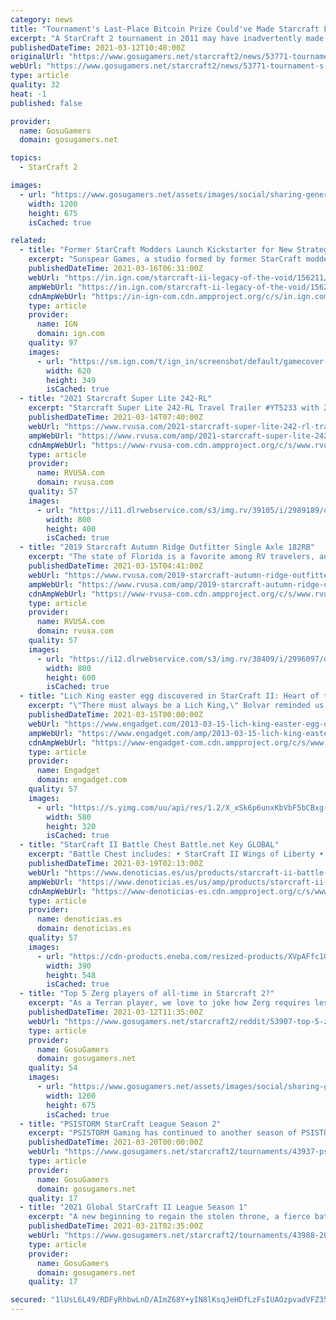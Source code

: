 ```yaml
---
category: news
title: "Tournament's Last-Place Bitcoin Prize Could've Made Starcraft Losers Millionaires"
excerpt: "A StarCraft 2 tournament in 2011 may have inadvertently made its losers millionaires thanks to Bitcoin. The tournament had a prize pool of about $1,000, but also included 25 Bitcoins for some of the losers, which wasn't worth much back then but is a ..."
publishedDateTime: 2021-03-12T10:40:00Z
originalUrl: "https://www.gosugamers.net/starcraft2/news/53771-tournament-s-last-place-bitcoin-prize-could-ve-made-starcraft-losers-millionaires"
webUrl: "https://www.gosugamers.net/starcraft2/news/53771-tournament-s-last-place-bitcoin-prize-could-ve-made-starcraft-losers-millionaires"
type: article
quality: 32
heat: -1
published: false

provider:
  name: GosuGamers
  domain: gosugamers.net

topics:
  - StarCraft 2

images:
  - url: "https://www.gosugamers.net/assets/images/social/sharing-generic-253163b9.jpg"
    width: 1200
    height: 675
    isCached: true

related:
  - title: "Former StarCraft Modders Launch Kickstarter for New Strategy Game"
    excerpt: "Sunspear Games, a studio formed by former StarCraft modders, has launched a Kickstarter campaign for its own real-time strategy game. Titled Immortal: Gates of Pyre, the campaign has surpassed its ..."
    publishedDateTime: 2021-03-16T06:31:00Z
    webUrl: "https://in.ign.com/starcraft-ii-legacy-of-the-void/156211/news/former-starcraft-modders-launch-kickstarter-for-new-strategy-game"
    ampWebUrl: "https://in.ign.com/starcraft-ii-legacy-of-the-void/156211/news/former-starcraft-modders-launch-kickstarter-for-new-strategy-game?amp=1"
    cdnAmpWebUrl: "https://in-ign-com.cdn.ampproject.org/c/s/in.ign.com/starcraft-ii-legacy-of-the-void/156211/news/former-starcraft-modders-launch-kickstarter-for-new-strategy-game?amp=1"
    type: article
    provider:
      name: IGN
      domain: ign.com
    quality: 97
    images:
      - url: "https://sm.ign.com/t/ign_in/screenshot/default/gamecover-art_nka4.620.jpg"
        width: 620
        height: 349
        isCached: true
  - title: "2021 Starcraft Super Lite 242-RL"
    excerpt: "Starcraft Super Lite 242-RL Travel Trailer #YT5233 with 2 photos for sale in Clayton, Delaware 19938. See this unit and thousands more at RVUSA.com. Updated Daily."
    publishedDateTime: 2021-03-14T07:40:00Z
    webUrl: "https://www.rvusa.com/2021-starcraft-super-lite-242-rl-travel-trailer-2989189"
    ampWebUrl: "https://www.rvusa.com/amp/2021-starcraft-super-lite-242-rl-travel-trailer-2989189"
    cdnAmpWebUrl: "https://www-rvusa-com.cdn.ampproject.org/c/s/www.rvusa.com/amp/2021-starcraft-super-lite-242-rl-travel-trailer-2989189"
    type: article
    provider:
      name: RVUSA.com
      domain: rvusa.com
    quality: 57
    images:
      - url: "https://i11.dlrwebservice.com/s3/img.rv/39105/i/2989189/o/1_39105_2989189_120376731.jpg"
        width: 800
        height: 400
        isCached: true
  - title: "2019 Starcraft Autumn Ridge Outfitter Single Axle 182RB"
    excerpt: "The state of Florida is a favorite among RV travelers, and it isn’t hard to understand why. Snowbirds flock to The Sunshine State in the winter months, and many full-time RVers choose Florida as their domicile state because of the legal perks like no ..."
    publishedDateTime: 2021-03-15T04:41:00Z
    webUrl: "https://www.rvusa.com/2019-starcraft-autumn-ridge-outfitter-single-axle-182rb-travel-trailer-2996097"
    ampWebUrl: "https://www.rvusa.com/amp/2019-starcraft-autumn-ridge-outfitter-single-axle-182rb-travel-trailer-2996097"
    cdnAmpWebUrl: "https://www-rvusa-com.cdn.ampproject.org/c/s/www.rvusa.com/amp/2019-starcraft-autumn-ridge-outfitter-single-axle-182rb-travel-trailer-2996097"
    type: article
    provider:
      name: RVUSA.com
      domain: rvusa.com
    quality: 57
    images:
      - url: "https://i12.dlrwebservice.com/s3/img.rv/38409/i/2996097/o/1_38409_2996097_120525163.jpg"
        width: 800
        height: 600
        isCached: true
  - title: "Lich King easter egg discovered in StarCraft II: Heart of the Swarm"
    excerpt: "\"There must always be a Lich King,\" Bolvar reminded us, and he really, really meant it. Across all realities, in every Blizzard intellectual property, there must be a Lich King. That's right, take ..."
    publishedDateTime: 2021-03-15T00:00:00Z
    webUrl: "https://www.engadget.com/2013-03-15-lich-king-easter-egg-discovered-in-starcraft-ii-heart-of-the-sw.html"
    ampWebUrl: "https://www.engadget.com/amp/2013-03-15-lich-king-easter-egg-discovered-in-starcraft-ii-heart-of-the-sw.html"
    cdnAmpWebUrl: "https://www-engadget-com.cdn.ampproject.org/c/s/www.engadget.com/amp/2013-03-15-lich-king-easter-egg-discovered-in-starcraft-ii-heart-of-the-sw.html"
    type: article
    provider:
      name: Engadget
      domain: engadget.com
    quality: 57
    images:
      - url: "https://s.yimg.com/uu/api/res/1.2/X_xSk6p6unxKbVbF5bCBxg--~B/aD0zMjA7dz01ODA7YXBwaWQ9eXRhY2h5b24-/https://www.blogcdn.com/wow.joystiq.com/media/2013/03/lichkingsc2header-1363381362.jpg"
        width: 580
        height: 320
        isCached: true
  - title: "StarCraft II Battle Chest Battle.net Key GLOBAL"
    excerpt: "Battle Chest includes: • StarCraft II Wings of Liberty • StarCraft II Heart of the Swarm Expansion Starcraft II:"
    publishedDateTime: 2021-03-19T02:13:00Z
    webUrl: "https://www.denoticias.es/us/products/starcraft-ii-battle-chest-battlenet-key-global.html"
    ampWebUrl: "https://www.denoticias.es/us/amp/products/starcraft-ii-battle-chest-battlenet-key-global.html"
    cdnAmpWebUrl: "https://www-denoticias-es.cdn.ampproject.org/c/s/www.denoticias.es/us/amp/products/starcraft-ii-battle-chest-battlenet-key-global.html"
    type: article
    provider:
      name: denoticias.es
      domain: denoticias.es
    quality: 57
    images:
      - url: "https://cdn-products.eneba.com/resized-products/XVpAFfc1GBNazQ6DVlBENYDzcZn-gCBY0WaS2U7asvs_390x400_1x-0.jpeg"
        width: 390
        height: 548
        isCached: true
  - title: "Top 5 Zerg players of all-time in Starcraft 2?"
    excerpt: "As a Terran player, we love to joke how Zerg requires less APM and less skill but I’ve been watching a lot of ZvZ lately and I take it all back."
    publishedDateTime: 2021-03-12T11:35:00Z
    webUrl: "https://www.gosugamers.net/starcraft2/reddit/53907-top-5-zerg-players-of-all-time-in-starcraft-2"
    type: article
    provider:
      name: GosuGamers
      domain: gosugamers.net
    quality: 54
    images:
      - url: "https://www.gosugamers.net/assets/images/social/sharing-generic-253163b9.jpg"
        width: 1200
        height: 675
        isCached: true
  - title: "PSISTORM StarCraft League Season 2"
    excerpt: "PSISTORM Gaming has continued to another season of PSISTORM StarCraft League it will be conducted in the Philippines show support to StarCraft 2 in the Philippines. The season 2 are now open for not only the Filipinos but for the players all over."
    publishedDateTime: 2021-03-20T00:00:00Z
    webUrl: "https://www.gosugamers.net/starcraft2/tournaments/43937-psistorm-starcraft-league-season-2"
    type: article
    provider:
      name: GosuGamers
      domain: gosugamers.net
    quality: 17
  - title: "2021 Global StarCraft II League Season 1"
    excerpt: "A new beginning to regain the stolen throne, a fierce battle unchanged this year. GSL 's league system has been changed from this year to a Code S 16 round from Code A 16 round . -The Code S Round of 16 Group Stage begins with 8 players who won the Code A ..."
    publishedDateTime: 2021-03-21T02:35:00Z
    webUrl: "https://www.gosugamers.net/starcraft2/tournaments/43988-2021-global-starcraft-ii-league-season-1"
    type: article
    provider:
      name: GosuGamers
      domain: gosugamers.net
    quality: 17

secured: "1lUsL6L49/RDFyRhbwLnD/AImZ68Y+yIN8lKsqJeHDfLzFsIUAOzpvadVFZ35VxUNZFK9DGCUibOuKtFVJ3pgizFmIb4uXTY0ViPOz+1fbzALEO71bhe+faC1SJPsHy5KT2xGvxPWnNfmkQ4NXekepLAvff8u36fA4VbeYWDs6lRYo5uCeysJHFi6ASovvzfQUtWOBvhp+qrYhvBlKPYCy/J/sXQLoMq24wkL5nzUYqQFVlyY4RX5O3ZPvM2R3HImQ0CD6wztWZm7h1yYbVfrxFnNJCbxneDUgGbTgn8JgdSq8vv6PAa94NHe6anvdCpeWin5vDqH9VyoPWYc7yQV4aiUw+lfOstonOeun/uXC0=;MoL29NCD+yv6NXlUHLcThw=="
---
```


